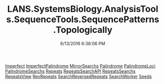 ﻿---
title: LANS.SystemsBiology.AnalysisTools.SequenceTools.SequencePatterns.Topologically
date: 6/13/2016 6:38:06 PM
---

[Imperfect](T-LANS.SystemsBiology.AnalysisTools.SequenceTools.SequencePatterns.Topologically.Imperfect.html)
[ImperfectPalindrome](T-LANS.SystemsBiology.AnalysisTools.SequenceTools.SequencePatterns.Topologically.ImperfectPalindrome.html)
[MirrorSearchs](T-LANS.SystemsBiology.AnalysisTools.SequenceTools.SequencePatterns.Topologically.MirrorSearchs.html)
[Palindrome](T-LANS.SystemsBiology.AnalysisTools.SequenceTools.SequencePatterns.Topologically.Palindrome.html)
[PalindromeLoci](T-LANS.SystemsBiology.AnalysisTools.SequenceTools.SequencePatterns.Topologically.PalindromeLoci.html)
[PalindromeSearchs](T-LANS.SystemsBiology.AnalysisTools.SequenceTools.SequencePatterns.Topologically.PalindromeSearchs.html)
[Repeats](T-LANS.SystemsBiology.AnalysisTools.SequenceTools.SequencePatterns.Topologically.Repeats.html)
[RepeatsSearchAPI](T-LANS.SystemsBiology.AnalysisTools.SequenceTools.SequencePatterns.Topologically.RepeatsSearchAPI.html)
[RepeatsSearchs](T-LANS.SystemsBiology.AnalysisTools.SequenceTools.SequencePatterns.Topologically.RepeatsSearchs.html)
[RepeatsView](T-LANS.SystemsBiology.AnalysisTools.SequenceTools.SequencePatterns.Topologically.RepeatsView.html)
[RevRepeats](T-LANS.SystemsBiology.AnalysisTools.SequenceTools.SequencePatterns.Topologically.RevRepeats.html)
[SearchReversedRepeats](T-LANS.SystemsBiology.AnalysisTools.SequenceTools.SequencePatterns.Topologically.SearchReversedRepeats.html)
[SearchWorker](T-LANS.SystemsBiology.AnalysisTools.SequenceTools.SequencePatterns.Topologically.SearchWorker.html)
[Seeds](T-LANS.SystemsBiology.AnalysisTools.SequenceTools.SequencePatterns.Topologically.Seeds.html)
